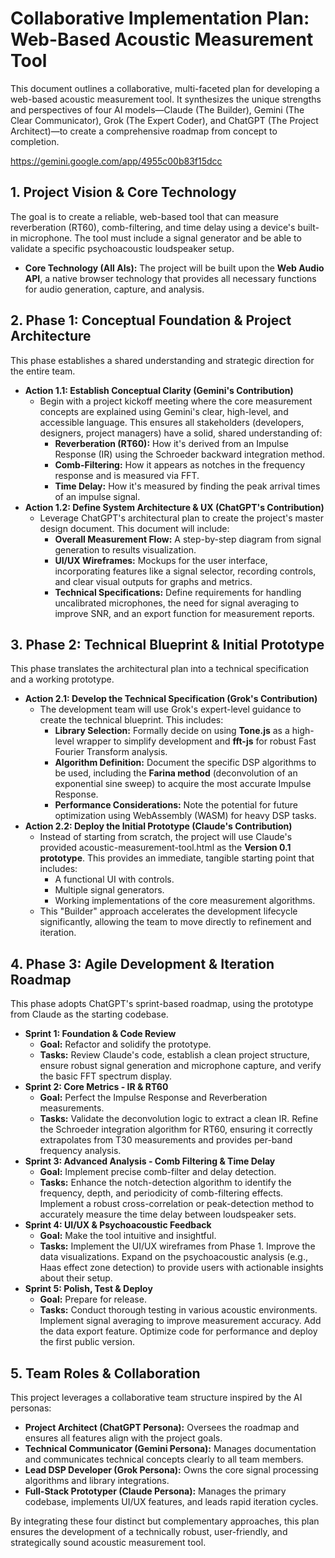# **Collaborative Implementation Plan: Web-Based Acoustic Measurement Tool**

This document outlines a collaborative, multi-faceted plan for developing a web-based acoustic measurement tool. It synthesizes the unique strengths and perspectives of four AI models—Claude (The Builder), Gemini (The Clear Communicator), Grok (The Expert Coder), and ChatGPT (The Project Architect)—to create a comprehensive roadmap from concept to completion.

https://gemini.google.com/app/4955c00b83f15dcc

## **1\. Project Vision & Core Technology**

The goal is to create a reliable, web-based tool that can measure reverberation (RT60), comb-filtering, and time delay using a device's built-in microphone. The tool must include a signal generator and be able to validate a specific psychoacoustic loudspeaker setup.

* **Core Technology (All AIs):** The project will be built upon the **Web Audio API**, a native browser technology that provides all necessary functions for audio generation, capture, and analysis.

## **2\. Phase 1: Conceptual Foundation & Project Architecture**

This phase establishes a shared understanding and strategic direction for the entire team.

* **Action 1.1: Establish Conceptual Clarity (Gemini's Contribution)**  
  * Begin with a project kickoff meeting where the core measurement concepts are explained using Gemini's clear, high-level, and accessible language. This ensures all stakeholders (developers, designers, project managers) have a solid, shared understanding of:  
    * **Reverberation (RT60):** How it's derived from an Impulse Response (IR) using the Schroeder backward integration method.  
    * **Comb-Filtering:** How it appears as notches in the frequency response and is measured via FFT.  
    * **Time Delay:** How it's measured by finding the peak arrival times of an impulse signal.  
* **Action 1.2: Define System Architecture & UX (ChatGPT's Contribution)**  
  * Leverage ChatGPT's architectural plan to create the project's master design document. This document will include:  
    * **Overall Measurement Flow:** A step-by-step diagram from signal generation to results visualization.  
    * **UI/UX Wireframes:** Mockups for the user interface, incorporating features like a signal selector, recording controls, and clear visual outputs for graphs and metrics.  
    * **Technical Specifications:** Define requirements for handling uncalibrated microphones, the need for signal averaging to improve SNR, and an export function for measurement reports.

## **3\. Phase 2: Technical Blueprint & Initial Prototype**

This phase translates the architectural plan into a technical specification and a working prototype.

* **Action 2.1: Develop the Technical Specification (Grok's Contribution)**  
  * The development team will use Grok's expert-level guidance to create the technical blueprint. This includes:  
    * **Library Selection:** Formally decide on using **Tone.js** as a high-level wrapper to simplify development and **fft-js** for robust Fast Fourier Transform analysis.  
    * **Algorithm Definition:** Document the specific DSP algorithms to be used, including the **Farina method** (deconvolution of an exponential sine sweep) to acquire the most accurate Impulse Response.  
    * **Performance Considerations:** Note the potential for future optimization using WebAssembly (WASM) for heavy DSP tasks.  
* **Action 2.2: Deploy the Initial Prototype (Claude's Contribution)**  
  * Instead of starting from scratch, the project will use Claude's provided acoustic-measurement-tool.html as the **Version 0.1 prototype**. This provides an immediate, tangible starting point that includes:  
    * A functional UI with controls.  
    * Multiple signal generators.  
    * Working implementations of the core measurement algorithms.  
  * This "Builder" approach accelerates the development lifecycle significantly, allowing the team to move directly to refinement and iteration.

## **4\. Phase 3: Agile Development & Iteration Roadmap**

This phase adopts ChatGPT's sprint-based roadmap, using the prototype from Claude as the starting codebase.

* **Sprint 1: Foundation & Code Review**  
  * **Goal:** Refactor and solidify the prototype.  
  * **Tasks:** Review Claude's code, establish a clean project structure, ensure robust signal generation and microphone capture, and verify the basic FFT spectrum display.  
* **Sprint 2: Core Metrics \- IR & RT60**  
  * **Goal:** Perfect the Impulse Response and Reverberation measurements.  
  * **Tasks:** Validate the deconvolution logic to extract a clean IR. Refine the Schroeder integration algorithm for RT60, ensuring it correctly extrapolates from T30 measurements and provides per-band frequency analysis.  
* **Sprint 3: Advanced Analysis \- Comb Filtering & Time Delay**  
  * **Goal:** Implement precise comb-filter and delay detection.  
  * **Tasks:** Enhance the notch-detection algorithm to identify the frequency, depth, and periodicity of comb-filtering effects. Implement a robust cross-correlation or peak-detection method to accurately measure the time delay between loudspeaker sets.  
* **Sprint 4: UI/UX & Psychoacoustic Feedback**  
  * **Goal:** Make the tool intuitive and insightful.  
  * **Tasks:** Implement the UI/UX wireframes from Phase 1\. Improve the data visualizations. Expand on the psychoacoustic analysis (e.g., Haas effect zone detection) to provide users with actionable insights about their setup.  
* **Sprint 5: Polish, Test & Deploy**  
  * **Goal:** Prepare for release.  
  * **Tasks:** Conduct thorough testing in various acoustic environments. Implement signal averaging to improve measurement accuracy. Add the data export feature. Optimize code for performance and deploy the first public version.

## **5\. Team Roles & Collaboration**

This project leverages a collaborative team structure inspired by the AI personas:

* **Project Architect (ChatGPT Persona):** Oversees the roadmap and ensures all features align with the project goals.  
* **Technical Communicator (Gemini Persona):** Manages documentation and communicates technical concepts clearly to all team members.  
* **Lead DSP Developer (Grok Persona):** Owns the core signal processing algorithms and library integrations.  
* **Full-Stack Prototyper (Claude Persona):** Manages the primary codebase, implements UI/UX features, and leads rapid iteration cycles.

By integrating these four distinct but complementary approaches, this plan ensures the development of a technically robust, user-friendly, and strategically sound acoustic measurement tool.